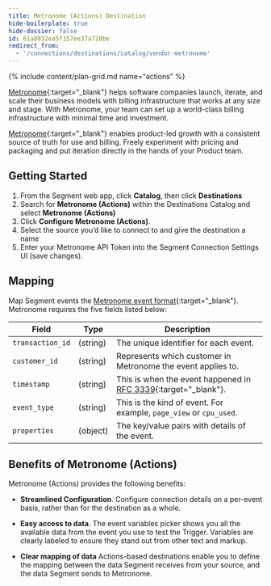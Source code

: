 ```yaml
---
title: Metronome (Actions) Destination
hide-boilerplate: true
hide-dossier: false
id: 61a8032ea5f157ee37a720be
redirect_from:
  - '/connections/destinations/catalog/vendor-metronome'
---
```

{% include content/plan-grid.md name="actions" %}

[Metronome](https://www.metronome.com){:target="_blank"} helps software companies launch, iterate, and scale their business models with billing infrastructure that works at any size and stage. With Metronome, your team can set up a world-class billing infrastructure with minimal time and investment.

[Metronome](https://www.metronome.com){:target="_blank"} enables product-led growth with a consistent source of truth for use and billing. Freely experiment with pricing and packaging and put iteration directly in the hands of your Product team.

## Getting Started

1. From the Segment web app, click **Catalog**, then click **Destinations**
2. Search for **Metronome (Actions)** within the Destinations Catalog and select **Metronome (Actions)**
3. Click **Configure Metronome (Actions)**.
4. Select the source you’d like to connect to and give the destination a name
5. Enter your Metronome API Token into the Segment Connection Settings UI (save changes).

## Mapping

Map Segment events  the [Metronome event format](https://docs.metronome.com/getting-usage-data-into-metronome/overview/){:target="_blank"}. Metronome requires the five fields listed below:

Field | Type | Description
----- | ---- | ------------
`transaction_id` | (string) | The unique identifier for each event.
`customer_id` | (string) | Represents which customer in Metronome the event applies to.
`timestamp` | (string) | This is when the event happened in [RFC 3339](https://www.ietf.org/rfc/rfc3339.txt){:target="_blank"}.
`event_type` | (string) | This is the kind of event. For example, `page_view` or `cpu_used`.
`properties` | (object) | The key/value pairs with details of the event.


## Benefits of Metronome (Actions)
Metronome (Actions) provides the following benefits:

- **Streamlined Configuration**. Configure connection details on a per-event basis, rather than for the destination as a whole.

- **Easy access to data**. The event variables picker shows you all the available data from the event you use to test the Trigger. Variables are clearly labeled to ensure they stand out from other text and markup.

- **Clear mapping of data** Actions-based destinations enable you to define the mapping between the data Segment receives from your source, and the data Segment sends to Metronome.
